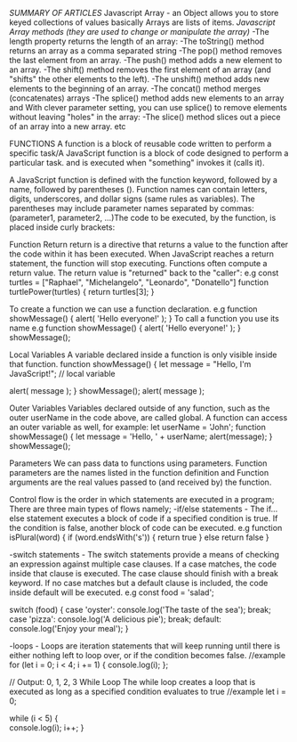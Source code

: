 _SUMMARY OF ARTICLES_
Javascript Array - an Object allows you to store keyed collections of values basically Arrays are lists of items.
_Javascript Array methods (they are used to change or manipulate the array)_
-The length property returns the length of an array:
-The toString() method returns an array as a comma separated string
-The pop() method removes the last element from an array.
-The push() method adds a new element to an array.
-The shift() method removes the first element of an array (and "shifts" the other elements to the left).
-The unshift() method adds new elements to the beginning of an array.
-The concat() method merges (concatenates) arrays
-The splice() method adds new elements to an array and With clever parameter setting, you can use splice() to remove elements without leaving "holes" in the array:
-The slice() method slices out a piece of an array into a new array.
etc

FUNCTIONS
A function is a block of reusable code written to perform a specific task/A JavaScript function is a block of code designed to perform a particular task.
and is executed when "something" invokes it (calls it).

A JavaScript function is defined with the function keyword, followed by a name, followed by parentheses ().
Function names can contain letters, digits, underscores, and dollar signs (same rules as variables).
The parentheses may include parameter names separated by commas:
(parameter1, parameter2, ...)The code to be executed, by the function, is placed inside curly brackets:

Function Return
return is a directive that returns a value to the function after the code within it has been executed.
When JavaScript reaches a return statement, the function will stop executing.
Functions often compute a return value. The return value is "returned" back to the "caller":
e.g
const turtles = ["Raphael", "Michelangelo", "Leonardo", "Donatello"]
function turtlePower(turtles) {
return turtles[3];
}

To create a function we can use a function declaration.
e.g
function showMessage() {
alert( 'Hello everyone!' );
}
To call a function you use its name
e.g
function showMessage() {
alert( 'Hello everyone!' );
}
showMessage();

Local Variables
A variable declared inside a function is only visible inside that function.
function showMessage() {
let message = "Hello, I'm JavaScript!"; // local variable

alert( message );
}
showMessage();
alert( message );

Outer Variables
Variables declared outside of any function, such as the outer userName in the code above, are called global.
A function can access an outer variable as well, for example:
let userName = 'John';
function showMessage() {
let message = 'Hello, ' + userName;
alert(message);
}
showMessage();

Parameters
We can pass data to functions using parameters.
Function parameters are the names listed in the function definition and Function arguments are the real values passed to (and received by) the function.

Control flow is the order in which statements are executed in a program;
There are three main types of flows namely;
-if/else statements - The if…else statement executes a block of code if a specified condition is true. If the condition is false, another block of code can be executed.
e.g function isPlural(word) {
if (word.endsWith('s')) {
return true
} else return false
}

-switch statements - The switch statements provide a means of checking an expression against multiple case clauses. If a case matches, the code inside that clause is executed.
The case clause should finish with a break keyword. If no case matches but a default clause is included, the code inside default will be executed.
e.g const food = 'salad';

switch (food) {
case 'oyster':
console.log('The taste of the sea');
break;
case 'pizza':
console.log('A delicious pie');
break;
default:
console.log('Enjoy your meal');
}

-loops - Loops are iteration statements that will keep running until there is either nothing left to loop over, or if the condition becomes false.
//example
for (let i = 0; i < 4; i += 1) {
console.log(i);
};

// Output: 0, 1, 2, 3
While Loop
The while loop creates a loop that is executed as long as a specified condition evaluates to true
//example
let i = 0;

while (i < 5) {  
 console.log(i);
i++;
}
